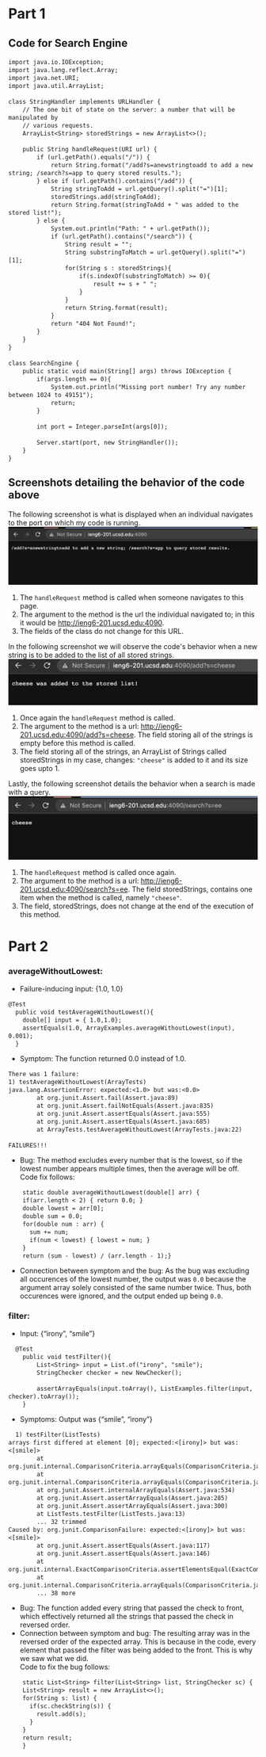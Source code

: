 # Part 1
## Code for Search Engine

```
import java.io.IOException;
import java.lang.reflect.Array;
import java.net.URI;
import java.util.ArrayList;

class StringHandler implements URLHandler {
    // The one bit of state on the server: a number that will be manipulated by
    // various requests.
    ArrayList<String> storedStrings = new ArrayList<>();

    public String handleRequest(URI url) {
        if (url.getPath().equals("/")) {
            return String.format("/add?s=anewstringtoadd to add a new string; /search?s=app to query stored results.");
        } else if (url.getPath().contains("/add")) {
            String stringToAdd = url.getQuery().split("=")[1];
            storedStrings.add(stringToAdd);
            return String.format(stringToAdd + " was added to the stored list!");
        } else {
            System.out.println("Path: " + url.getPath());
            if (url.getPath().contains("/search")) {
                String result = "";
                String substringToMatch = url.getQuery().split("=")[1];
                for(String s : storedStrings){
                    if(s.indexOf(substringToMatch) >= 0){
                        result += s + " ";
                    }
                }
                return String.format(result);
            }
            return "404 Not Found!";
        }
    }
}

class SearchEngine {
    public static void main(String[] args) throws IOException {
        if(args.length == 0){
            System.out.println("Missing port number! Try any number between 1024 to 49151");
            return;
        }

        int port = Integer.parseInt(args[0]);

        Server.start(port, new StringHandler());
    }
}
```

## Screenshots detailing the behavior of the code above

The following screenshot is what is displayed when an individual navigates to the port on which my code is running.
![Homepage screenshot](images/lab3/homepage.png)
1. The `handleRequest` method is called when someone navigates to this page.
2. The argument to the method is the url the individual navigated to; in this it would be http://ieng6-201.ucsd.edu:4090.
3. The fields of the class do not change for this URL.

In the following screenshot we will observe the code's behavior when a new string is to be added to the list of all stored strings.
![Add a string](images/lab3/add.png)
1. Once again the `handleRequest` method is called. 
2. The argument to the method is a url: http://ieng6-201.ucsd.edu:4090/add?s=cheese. The field storing all of the strings is empty before this method is called.
3. The field storing all of the strings, an ArrayList of Strings called storedStrings in my case, changes: `"cheese"` is added to it and its size goes upto 1.

Lastly, the following screenshot details the behavior when a search is made with a query.
![Search Query](images/lab3/search.png)
1. The `handleRequest` method is called once again.
2. The argument to the method is a url: http://ieng6-201.ucsd.edu:4090/search?s=ee. The field storedStrings, contains one item when the method is called, namely `"cheese"`. 
3. The field, storedStrings, does not change at the end of the execution of this method.

# Part 2

### averageWithoutLowest:
- Failure-inducing input: {1.0, 1.0}
<!-- -->
```
@Test
  public void testAverageWithoutLowest(){
    double[] input = { 1.0,1.0};
    assertEquals(1.0, ArrayExamples.averageWithoutLowest(input), 0.001);
  }
```
<!-- -->
- Symptom: The function returned 0.0 instead of 1.0.
<!-- -->
```
There was 1 failure:
1) testAverageWithoutLowest(ArrayTests)
java.lang.AssertionError: expected:<1.0> but was:<0.0>
        at org.junit.Assert.fail(Assert.java:89)
        at org.junit.Assert.failNotEquals(Assert.java:835)
        at org.junit.Assert.assertEquals(Assert.java:555)
        at org.junit.Assert.assertEquals(Assert.java:685)
        at ArrayTests.testAverageWithoutLowest(ArrayTests.java:22)

FAILURES!!!
```
<!-- -->
- Bug: The method excludes every number that is the lowest, so if the lowest number appears multiple times, then the average will be off.  
Code fix follows:
<!-- -->
```
    static double averageWithoutLowest(double[] arr) {
    if(arr.length < 2) { return 0.0; }
    double lowest = arr[0];
    double sum = 0.0;
    for(double num : arr) {
      sum += num;
      if(num < lowest) { lowest = num; }
    }
    return (sum - lowest) / (arr.length - 1);}
```
<!-- -->

- Connection between symptom and the bug: As the bug was excluding all occurences of the lowest number, the output was `0.0` because the argument array solely consisted of the same number twice. Thus, both occurences were ignored, and the output ended up being `0.0`.

### filter:
  - Input: {“irony”, “smile”}
<!-- -->
```
  @Test
    public void testFilter(){
        List<String> input = List.of("irony", "smile");
        StringChecker checker = new NewChecker();

        assertArrayEquals(input.toArray(), ListExamples.filter(input, checker).toArray());
    }   
```
<!-- -->
  - Symptoms: Output was {“smile”, “irony”}
<!-- -->
```
  1) testFilter(ListTests)
arrays first differed at element [0]; expected:<[irony]> but was:<[smile]>
        at org.junit.internal.ComparisonCriteria.arrayEquals(ComparisonCriteria.java:78)
        at org.junit.internal.ComparisonCriteria.arrayEquals(ComparisonCriteria.java:28)
        at org.junit.Assert.internalArrayEquals(Assert.java:534)
        at org.junit.Assert.assertArrayEquals(Assert.java:285)
        at org.junit.Assert.assertArrayEquals(Assert.java:300)
        at ListTests.testFilter(ListTests.java:13)
        ... 32 trimmed
Caused by: org.junit.ComparisonFailure: expected:<[irony]> but was:<[smile]>
        at org.junit.Assert.assertEquals(Assert.java:117)
        at org.junit.Assert.assertEquals(Assert.java:146)
        at org.junit.internal.ExactComparisonCriteria.assertElementsEqual(ExactComparisonCriteria.java:8)
        at org.junit.internal.ComparisonCriteria.arrayEquals(ComparisonCriteria.java:76)
        ... 38 more
```
<!-- -->
  - Bug: The function added every string that passed the check to front, which effectively returned all the strings that passed the check in reversed order.
  - Connection between symptom and bug: The resulting array was in the reversed order of the expected array. This is because in the code, every element that passed the filter was being added to the front. This is why we saw what we did.   
  Code to fix the bug follows:
<!-- -->
``` 
    static List<String> filter(List<String> list, StringChecker sc) {
    List<String> result = new ArrayList<>();
    for(String s: list) {
      if(sc.checkString(s)) {
        result.add(s);
      }
    }
    return result;
    }
```